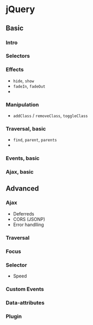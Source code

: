 # jQuery


## Basic

### Intro
### Selectors
### Effects
* `hide`, `show`
* `fadeIn`, `fadeOut`
* 

### Manipulation
* `addClass` / `removeClass`, `toggleClass`

### Traversal, basic
* `find`, `parent`, `parents`
* 

### Events, basic

### Ajax, basic



## Advanced

### Ajax
* Deferreds
* CORS (JSONP)
* Error handlling

### Traversal

### Focus

### Selector
* Speed


### Custom Events

### Data-attributes

### Plugin

